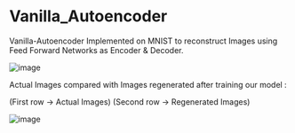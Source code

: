 # Vanilla_Autoencoder
Vanilla-Autoencoder Implemented on MNIST to reconstruct Images using Feed Forward Networks as Encoder &amp; Decoder. 

![image](https://user-images.githubusercontent.com/63066870/120820694-65375200-c572-11eb-9cdf-2dae558ef075.png)

Actual Images compared with Images regenerated after training our model : 

(First row -> Actual Images)
(Second row -> Regenerated Images)

![image](https://user-images.githubusercontent.com/63066870/120820926-9a43a480-c572-11eb-8fc5-5211b6b2aea1.png)
